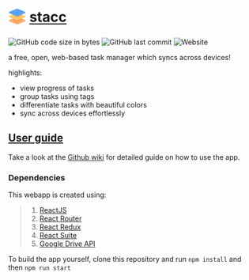 
# <sub>![icon](public/icons/android-icon-36x36.png)</sub> [stacc](https://stravo1.github.io/stacc) 
![GitHub code size in bytes](https://img.shields.io/github/languages/code-size/Stravo1/stacc) ![GitHub last commit](https://img.shields.io/github/last-commit/Stravo1/stacc) ![Website](https://img.shields.io/website?down_message=offline&up_color=green&up_message=online&url=https%3A%2F%2Fstravo1.github.io%2Fstacc%2F) 
  

a free, open, web-based task manager which syncs across devices!  
  
highlights:
- view progress of tasks
- group tasks using tags
- differentiate tasks with beautiful colors
- sync across devices effortlessly 

## [User guide](https://github.com/Stravo1/stacc/wiki)
Take a look at the [Github wiki](https://github.com/Stravo1/stacc/wiki) for detailed guide on how to use the app.

### Dependencies
This webapp is created using:
>1. [ReactJS](https://reactjs.org/)
>2. [React Router](https://reactrouter.com/)
>3. [React Redux](https://react-redux.js.org/)
>4. [React Suite](https://rsuitejs.com/)
>5. [Google Drive API](https://developers.google.com/drive/api)  

To build the app yourself, clone this repository and run `npm install` and then `npm run start`
